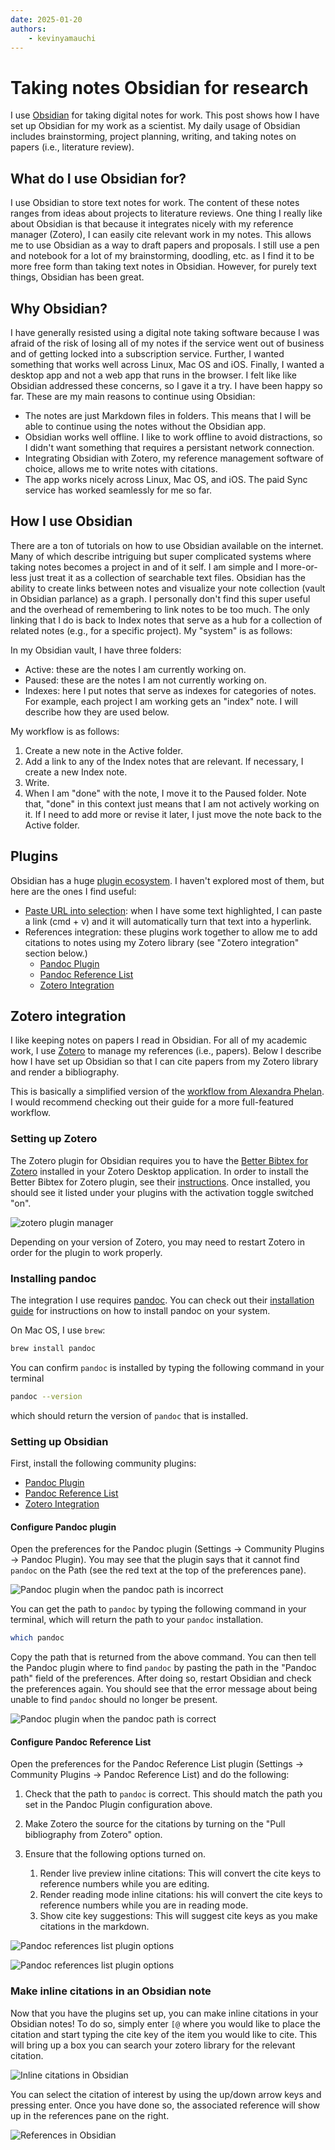 ```yaml
---
date: 2025-01-20
authors:
    - kevinyamauchi
---
```

# Taking notes Obsidian for research

I use [Obsidian](https://obsidian.md/) for taking digital notes for work. This post shows how I have set up Obsidian for my work as a scientist. My daily usage of Obsidian includes brainstorming, project planning, writing, and taking notes on papers (i.e., literature review).

<!-- more -->

## What do I use Obsidian for?

I use Obsidian to store text notes for work. The content of these notes ranges from ideas about projects to literature reviews. One thing I really like about Obsidian is that because it integrates nicely with my reference manager (Zotero), I can easily cite relevant work in my notes. This allows me to use Obsidian as a way to draft papers and proposals. I still use a pen and notebook for a lot of my brainstorming, doodling, etc. as I find it to be more free form than taking text notes in Obsidian. However, for purely text things, Obsidian has been great.

## Why Obsidian?

I have generally resisted using a digital note taking software because I was afraid of the risk of losing all of my notes if the service went out of business and of getting locked into a subscription service. Further, I wanted something that works well across Linux, Mac OS and iOS. Finally, I wanted a desktop app and not a web app that runs in the browser. I felt like like Obsidian addressed these concerns, so I gave it a try. I have been happy so far. These are my main reasons to continue using Obsidian:

- The notes are just Markdown files in folders. This means that I will be able to continue using the notes without the Obsidian app.
- Obsidian works well offline. I like to work offline to avoid distractions, so I didn't want something that requires a persistant network connection.
- Integrating Obsidian with Zotero, my reference management software of choice, allows me to write notes with citations.
- The app works nicely across Linux, Mac OS, and iOS. The paid Sync service has worked seamlessly for me so far.

## How I use Obsidian

There are a ton of tutorials on how to use Obsidian available on the internet. Many of which describe intriguing but super complicated systems where taking notes becomes a project in and of it self. I am simple and I more-or-less just treat it as a collection of searchable text files. Obsidian has the ability to create links between notes and visualize your note collection (vault in Obsidian parlance) as a graph. I personally don't find this super useful and the overhead of remembering to link notes to be too much. The only linking that I do is back to Index notes that serve as a hub for a collection of related notes (e.g., for a specific project). My "system" is as follows:

In my Obsidian vault, I have three folders:

- Active: these are the notes I am currently working on.
- Paused: these are the notes I am not currently working on.
- Indexes: here I put notes that serve as indexes for categories of notes. For example, each project I am working gets an "index" note. I will describe how they are used below.

My workflow is as follows:

1. Create a new note in the Active folder.
2. Add a link to any of the Index notes that are relevant. If necessary, I create a new Index note.
3. Write.
4. When I am "done" with the note, I move it to the Paused folder. Note that, "done" in this context just means that I am not actively working on it. If I need to add more or revise it later, I just move the note back to the Active folder.

## Plugins
Obsidian has a huge [plugin ecosystem](https://obsidian.md/plugins). I haven't explored most of them, but here are the ones I find useful:

- [Paste URL into selection](https://github.com/denolehov/obsidian-url-into-selection): when I have some text highlighted, I can paste a link (cmd + v) and it will automatically turn that text into a hyperlink.
- References integration: these plugins work together to allow me to add citations to notes using my Zotero library (see "Zotero integration" section below.)
    - [Pandoc Plugin](https://github.com/OliverBalfour/obsidian-pandoc)
    - [Pandoc Reference List](https://github.com/mgmeyers/obsidian-pandoc-reference-list)
    - [Zotero Integration](https://github.com/mgmeyers/obsidian-zotero-integration)


## Zotero integration
I like keeping notes on papers I read in Obsidian. For all of my academic work, I use [Zotero](https://www.zotero.org/) to manage my references (i.e., papers). Below I describe how I have set up Obsidian so that I can cite papers from my Zotero library and render a bibliography.

This is basically a simplified version of the [workflow from Alexandra Phelan](https://medium.com/@alexandraphelan/an-updated-academic-workflow-zotero-obsidian-cffef080addd). I would recommend checking out their guide for a more full-featured workflow.

### Setting up Zotero
The Zotero plugin for Obsidian requires you to have the [Better Bibtex for Zotero](https://retorque.re/zotero-better-bibtex/) installed in your Zotero Desktop application. In order to install the Better Bibtex for Zotero plugin, see their [instructions](https://retorque.re/zotero-better-bibtex/installation/index.html). Once installed, you should see it listed under your plugins with the activation toggle switched "on".

![zotero plugin manager](./assets/obsidian_zotero/zotero_plugins.png)

Depending on your version of Zotero, you may need to restart Zotero in order for the plugin to work properly.

### Installing pandoc
The integration I use requires [pandoc](https://pandoc.org/). You can check out their [installation guide](https://pandoc.org/) for instructions on how to install pandoc on your system.

On Mac OS, I use `brew`:

```bash
brew install pandoc
```

You can confirm `pandoc` is installed by typing the following command in your terminal

```bash
pandoc --version
```
which should return the version of `pandoc` that is installed.

### Setting up Obsidian

First, install the following community plugins:

- [Pandoc Plugin](https://github.com/OliverBalfour/obsidian-pandoc)
- [Pandoc Reference List](https://github.com/mgmeyers/obsidian-pandoc-reference-list)
- [Zotero Integration](https://github.com/mgmeyers/obsidian-zotero-integration)

#### Configure Pandoc plugin

Open the preferences for the Pandoc plugin (Settings -> Community Plugins -> Pandoc Plugin). You may see that the plugin says that it cannot find `pandoc` on the Path (see the red text at the top of the preferences pane).

![Pandoc plugin when the pandoc path is incorrect](./assets/obsidian_zotero/pandoc_plugin_incorrect.png)

You can get the path to `pandoc` by typing the following command in your terminal, which will return the path to your `pandoc` installation.

```bash
which pandoc
```

Copy the path that is returned from the above command. You can then tell the Pandoc plugin where to find `pandoc` by pasting the path in the "Pandoc path" field of the preferences. After doing so, restart Obsidian and check the preferences again. You should see that the error message about being unable to find `pandoc` should no longer be present.

![Pandoc plugin when the pandoc path is correct](./assets/obsidian_zotero/pandoc_plugin_correct.png)


#### Configure Pandoc Reference List

Open the preferences for the Pandoc Reference List plugin (Settings -> Community Plugins -> Pandoc Reference List) and do the following:

1. Check that the path to `pandoc` is correct. This should match the path you set in the Pandoc Plugin configuration above.
2. Make Zotero the source for the citations by turning on the "Pull bibliography from Zotero" option.
3. Ensure that the following options turned on.

    1. Render live preview inline citations: This will convert the cite keys to reference numbers while you are editing.
    2. Render reading mode inline citations: his will convert the cite keys to reference numbers while you are in reading mode.
    3. Show cite key suggestions: This will suggest cite keys as you make citations in the markdown.

![Pandoc references list plugin options](./assets/obsidian_zotero/pandoc_reference_list_options_1.png)

![Pandoc references list plugin options](./assets/obsidian_zotero/pandoc_reference_list_options_2.png)

### Make inline citations in an Obsidian note

Now that you have the plugins set up, you can make inline citations in your Obsidian notes! To do so, simply enter `[@` where you would like to place the citation and start typing the cite key of the item you would like to cite. This will bring up a box you can search your zotero library for the relevant citation.

![Inline citations in Obsidian](./assets/obsidian_zotero/inline_citation.png)

You can select the citation of interest by using the up/down arrow keys and pressing enter. Once you have done so, the associated reference will show up in the references pane on the right.

![References in Obsidian](./assets/obsidian_zotero/reference.png)
